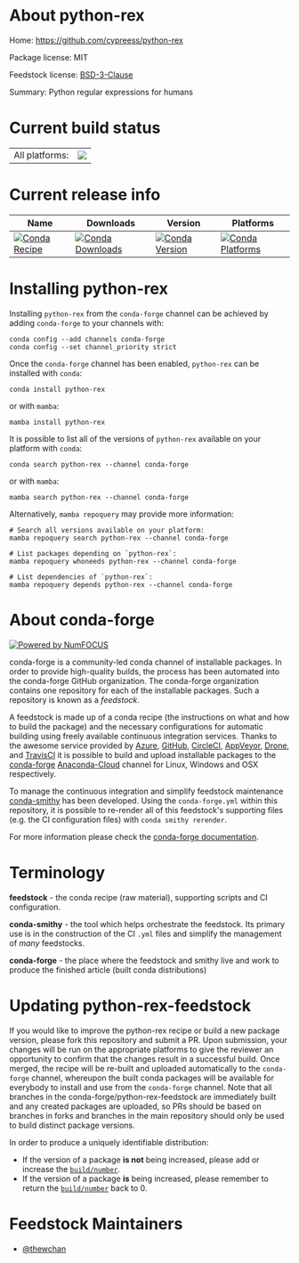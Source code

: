 About python-rex
================

Home: https://github.com/cypreess/python-rex

Package license: MIT

Feedstock license: [BSD-3-Clause](https://github.com/conda-forge/python-rex-feedstock/blob/main/LICENSE.txt)

Summary: Python regular expressions for humans

Current build status
====================


<table><tr><td>All platforms:</td>
    <td>
      <a href="https://dev.azure.com/conda-forge/feedstock-builds/_build/latest?definitionId=16530&branchName=main">
        <img src="https://dev.azure.com/conda-forge/feedstock-builds/_apis/build/status/python-rex-feedstock?branchName=main">
      </a>
    </td>
  </tr>
</table>

Current release info
====================

| Name | Downloads | Version | Platforms |
| --- | --- | --- | --- |
| [![Conda Recipe](https://img.shields.io/badge/recipe-python--rex-green.svg)](https://anaconda.org/conda-forge/python-rex) | [![Conda Downloads](https://img.shields.io/conda/dn/conda-forge/python-rex.svg)](https://anaconda.org/conda-forge/python-rex) | [![Conda Version](https://img.shields.io/conda/vn/conda-forge/python-rex.svg)](https://anaconda.org/conda-forge/python-rex) | [![Conda Platforms](https://img.shields.io/conda/pn/conda-forge/python-rex.svg)](https://anaconda.org/conda-forge/python-rex) |

Installing python-rex
=====================

Installing `python-rex` from the `conda-forge` channel can be achieved by adding `conda-forge` to your channels with:

```
conda config --add channels conda-forge
conda config --set channel_priority strict
```

Once the `conda-forge` channel has been enabled, `python-rex` can be installed with `conda`:

```
conda install python-rex
```

or with `mamba`:

```
mamba install python-rex
```

It is possible to list all of the versions of `python-rex` available on your platform with `conda`:

```
conda search python-rex --channel conda-forge
```

or with `mamba`:

```
mamba search python-rex --channel conda-forge
```

Alternatively, `mamba repoquery` may provide more information:

```
# Search all versions available on your platform:
mamba repoquery search python-rex --channel conda-forge

# List packages depending on `python-rex`:
mamba repoquery whoneeds python-rex --channel conda-forge

# List dependencies of `python-rex`:
mamba repoquery depends python-rex --channel conda-forge
```


About conda-forge
=================

[![Powered by
NumFOCUS](https://img.shields.io/badge/powered%20by-NumFOCUS-orange.svg?style=flat&colorA=E1523D&colorB=007D8A)](https://numfocus.org)

conda-forge is a community-led conda channel of installable packages.
In order to provide high-quality builds, the process has been automated into the
conda-forge GitHub organization. The conda-forge organization contains one repository
for each of the installable packages. Such a repository is known as a *feedstock*.

A feedstock is made up of a conda recipe (the instructions on what and how to build
the package) and the necessary configurations for automatic building using freely
available continuous integration services. Thanks to the awesome service provided by
[Azure](https://azure.microsoft.com/en-us/services/devops/), [GitHub](https://github.com/),
[CircleCI](https://circleci.com/), [AppVeyor](https://www.appveyor.com/),
[Drone](https://cloud.drone.io/welcome), and [TravisCI](https://travis-ci.com/)
it is possible to build and upload installable packages to the
[conda-forge](https://anaconda.org/conda-forge) [Anaconda-Cloud](https://anaconda.org/)
channel for Linux, Windows and OSX respectively.

To manage the continuous integration and simplify feedstock maintenance
[conda-smithy](https://github.com/conda-forge/conda-smithy) has been developed.
Using the ``conda-forge.yml`` within this repository, it is possible to re-render all of
this feedstock's supporting files (e.g. the CI configuration files) with ``conda smithy rerender``.

For more information please check the [conda-forge documentation](https://conda-forge.org/docs/).

Terminology
===========

**feedstock** - the conda recipe (raw material), supporting scripts and CI configuration.

**conda-smithy** - the tool which helps orchestrate the feedstock.
                   Its primary use is in the construction of the CI ``.yml`` files
                   and simplify the management of *many* feedstocks.

**conda-forge** - the place where the feedstock and smithy live and work to
                  produce the finished article (built conda distributions)


Updating python-rex-feedstock
=============================

If you would like to improve the python-rex recipe or build a new
package version, please fork this repository and submit a PR. Upon submission,
your changes will be run on the appropriate platforms to give the reviewer an
opportunity to confirm that the changes result in a successful build. Once
merged, the recipe will be re-built and uploaded automatically to the
`conda-forge` channel, whereupon the built conda packages will be available for
everybody to install and use from the `conda-forge` channel.
Note that all branches in the conda-forge/python-rex-feedstock are
immediately built and any created packages are uploaded, so PRs should be based
on branches in forks and branches in the main repository should only be used to
build distinct package versions.

In order to produce a uniquely identifiable distribution:
 * If the version of a package **is not** being increased, please add or increase
   the [``build/number``](https://docs.conda.io/projects/conda-build/en/latest/resources/define-metadata.html#build-number-and-string).
 * If the version of a package **is** being increased, please remember to return
   the [``build/number``](https://docs.conda.io/projects/conda-build/en/latest/resources/define-metadata.html#build-number-and-string)
   back to 0.

Feedstock Maintainers
=====================

* [@thewchan](https://github.com/thewchan/)

